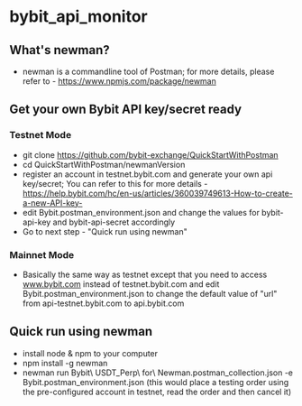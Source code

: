 # bybit_api_monitor
## What's newman?
- newman is a commandline tool of Postman; for more details, please refer to - https://www.npmjs.com/package/newman

## Get your own Bybit API key/secret ready
### Testnet Mode
- git clone https://github.com/bybit-exchange/QuickStartWithPostman
- cd QuickStartWithPostman/newmanVersion
- register an account in testnet.bybit.com and generate your own api key/secret; You can refer to this for more details - https://help.bybit.com/hc/en-us/articles/360039749613-How-to-create-a-new-API-key-
- edit Bybit.postman_environment.json and change the values for bybit-api-key and bybit-api-secret accordingly
- Go to next step - "Quick run using newman"

### Mainnet Mode
- Basically the same way as testnet except that you need to access www.bybit.com instead of testnet.bybit.com and edit Bybit.postman_environment.json to change the default value of "url" from api-testnet.bybit.com to api.bybit.com

## Quick run using newman

- install node & npm to your computer
- npm install -g newman
- newman run Bybit\ USDT_Perp\ for\ Newman.postman_collection.json -e Bybit.postman_environment.json (this would place a testing order using the pre-configured account in testnet, read the order and then cancel it)


